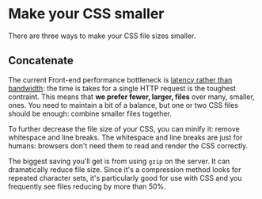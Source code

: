 # Make your CSS smaller

There are three ways to make your CSS file sizes smaller.

## Concatenate

The current Front-end performance bottleneck is [latency rather than bandwidth](https://www.igvita.com/2012/07/19/latency-the-new-web-performance-bottleneck/): the time is takes for a single HTTP request is the toughest contraint. This means that **we prefer fewer, larger, files** over many, smaller, ones. You need to maintain a bit of a balance, but one or two CSS files should be enough: combine smaller files together.

To further decrease the file size of your CSS, you can minify it: remove whitespace and line breaks. The whitespace and line breaks are just for humans: browsers don't need them to read and render the CSS correctly.

The biggest saving you'll get is from using `gzip` on the server. It can dramatically reduce file size. Since it's a compression method looks for repeated character sets, it's particularly good for use with CSS and you frequently see files reducing by more than 50%.
